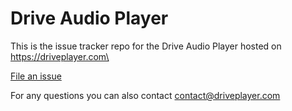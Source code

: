 # Drive Audio Player

This is the issue tracker repo for the Drive Audio Player hosted on https://driveplayer.com\

[File an issue](https://github.com/DriveAudioPlayer/DriveAudioPlayer/issues)

For any questions you can also contact contact@driveplayer.com
